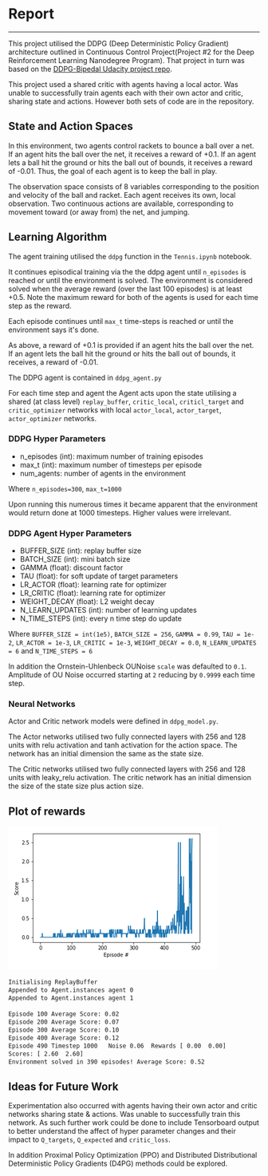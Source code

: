 # Report
---
This project utilised the DDPG (Deep Deterministic Policy Gradient) architecture outlined in Continuous Control Project(Project #2 for the Deep Reinforcement Learning Nanodegree Program). That project in turn was based on the [DDPG-Bipedal Udacity project repo](https://github.com/udacity/deep-reinforcement-learning/tree/master/ddpg-bipedal).

This project used a shared critic with agents having a local actor. Was unable to successfully train agents each with their own actor and critic, sharing state and actions. However both sets of code are in the repository.

## State and Action Spaces
In this environment, two agents control rackets to bounce a ball over a net. If an agent hits the ball over the net, it receives a reward of +0.1. If an agent lets a ball hit the ground or hits the ball out of bounds, it receives a reward of -0.01. Thus, the goal of each agent is to keep the ball in play.

The observation space consists of 8 variables corresponding to the position and velocity of the ball and racket. Each agent receives its own, local observation. Two continuous actions are available, corresponding to movement toward (or away from) the net, and jumping.

## Learning Algorithm

The agent training utilised the `ddpg` function in the `Tennis.ipynb` notebook.

It continues episodical training via the the ddpg agent until `n_episodes` is reached or until the environment is solved. The  environment is considered solved when the average reward (over the last 100 episodes) is at least +0.5. Note the maximum reward for both of the agents is used for each time step as the reward. 

Each episode continues until `max_t` time-steps is reached or until the environment says it's done.

As above, a reward of +0.1 is provided if an agent hits the ball over the net. If an agent lets the ball hit the ground or hits the ball out of bounds, it receives, a reward of -0.01.

The DDPG agent is contained in `ddpg_agent.py`

For each time step and agent the Agent acts upon the state utilising a shared (at class level) `replay_buffer`, `critic_local`, `criticl_target` and `critic_optimizer` networks  with local `actor_local`, `actor_target`, `actor_optimizer` networks.

### DDPG Hyper Parameters
- n_episodes (int): maximum number of training episodes
- max_t (int): maximum number of timesteps per episode
- num_agents: number of agents in the environment

Where
`n_episodes=300`, `max_t=1000`

Upon running this numerous times it became apparent that the environment would return done at 1000 timesteps. Higher values were irrelevant.

### DDPG Agent Hyper Parameters

- BUFFER_SIZE (int): replay buffer size
- BATCH_SIZE (int): mini batch size
- GAMMA (float): discount factor
- TAU (float): for soft update of target parameters
- LR_ACTOR (float): learning rate for optimizer
- LR_CRITIC (float): learning rate for optimizer
- WEIGHT_DECAY (float): L2 weight decay
- N_LEARN_UPDATES (int): number of learning updates
- N_TIME_STEPS (int): every n time step do update


Where 
`BUFFER_SIZE = int(1e5)`, `BATCH_SIZE = 256`, `GAMMA = 0.99`, `TAU = 1e-2`, `LR_ACTOR = 1e-3`, `LR_CRITIC = 1e-3`, `WEIGHT_DECAY = 0.0`, `N_LEARN_UPDATES = 6` and `N_TIME_STEPS = 6`

In addition the Ornstein-Uhlenbeck OUNoise `scale` was defaulted to `0.1`. Amplitude of OU Noise occurred starting at `2` reducing by `0.9999` each time step. 

### Neural Networks

Actor and Critic network models were defined in `ddpg_model.py`.

The Actor networks utilised two fully connected layers with 256 and 128 units with relu activation and tanh activation for the action space. The network has an initial dimension the same as the state size.

The Critic networks utilised two fully connected layers with 256 and 128 units with leaky_relu activation. The critic network has  an initial dimension the size of the state size plus action size.

## Plot of rewards
![Reward Plot](plot.png)

```
Initialising ReplayBuffer
Appended to Agent.instances agent 0
Appended to Agent.instances agent 1

Episode 100	Average Score: 0.02
Episode 200	Average Score: 0.07
Episode 300	Average Score: 0.10
Episode 400	Average Score: 0.12
Episode 490	Timestep 1000	Noise 0.06	Rewards [ 0.00  0.00]	Scores: [ 2.60  2.60]
Environment solved in 390 episodes!	Average Score: 0.52
```

## Ideas for Future Work
Experimentation also occurred with agents having their own actor and critic networks sharing state & actions. Was unable to successfully train this network. As such further work could be done to include Tensorboard output to better understand the affect of hyper parameter changes and their impact to `Q_targets`, `Q_expected` and `critic_loss`.

In addition Proximal Policy Optimization (PPO) and Distributed Distributional Deterministic Policy Gradients (D4PG) methods could be explored.

